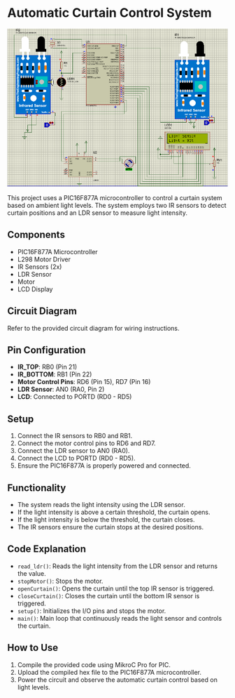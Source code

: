 # Automatic Curtain Control System
![Circuit Diagram](pic.png)

This project uses a PIC16F877A microcontroller to control a curtain system based on ambient light levels. The system employs two IR sensors to detect curtain positions and an LDR sensor to measure light intensity.

## Components

- PIC16F877A Microcontroller
- L298 Motor Driver
- IR Sensors (2x)
- LDR Sensor
- Motor
- LCD Display

## Circuit Diagram

Refer to the provided circuit diagram for wiring instructions.

## Pin Configuration

- **IR_TOP**: RB0 (Pin 21)
- **IR_BOTTOM**: RB1 (Pin 22)
- **Motor Control Pins**: RD6 (Pin 15), RD7 (Pin 16)
- **LDR Sensor**: AN0 (RA0, Pin 2)
- **LCD**: Connected to PORTD (RD0 - RD5)

## Setup

1. Connect the IR sensors to RB0 and RB1.
2. Connect the motor control pins to RD6 and RD7.
3. Connect the LDR sensor to AN0 (RA0).
4. Connect the LCD to PORTD (RD0 - RD5).
5. Ensure the PIC16F877A is properly powered and connected.

## Functionality

- The system reads the light intensity using the LDR sensor.
- If the light intensity is above a certain threshold, the curtain opens.
- If the light intensity is below the threshold, the curtain closes.
- The IR sensors ensure the curtain stops at the desired positions.

## Code Explanation

- `read_ldr()`: Reads the light intensity from the LDR sensor and returns the value.
- `stopMotor()`: Stops the motor.
- `openCurtain()`: Opens the curtain until the top IR sensor is triggered.
- `closeCurtain()`: Closes the curtain until the bottom IR sensor is triggered.
- `setup()`: Initializes the I/O pins and stops the motor.
- `main()`: Main loop that continuously reads the light sensor and controls the curtain.

## How to Use

1. Compile the provided code using MikroC Pro for PIC.
2. Upload the compiled hex file to the PIC16F877A microcontroller.
3. Power the circuit and observe the automatic curtain control based on light levels.
